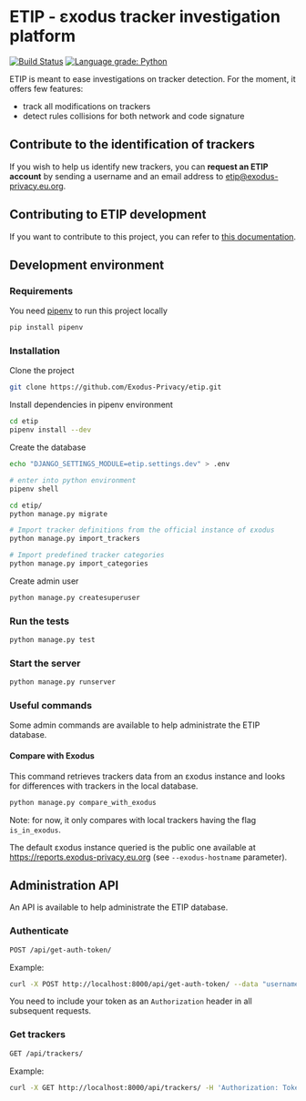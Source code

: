 # ETIP - εxodus tracker investigation platform

[![Build Status](https://github.com/Exodus-Privacy/etip/actions/workflows/main.yml/badge.svg?branch=master)](https://github.com/Exodus-Privacy/etip/actions/workflows/main.yml) [![Language grade: Python](https://img.shields.io/lgtm/grade/python/g/Exodus-Privacy/etip.svg?logo=lgtm&logoWidth=18)](https://lgtm.com/projects/g/Exodus-Privacy/etip/context:python)

ETIP is meant to ease investigations on tracker detection. For the moment, it offers few features:

* track all modifications on trackers
* detect rules collisions for both network and code signature

## Contribute to the identification of trackers

If you wish to help us identify new trackers, you can **request an ETIP account** by sending a username and an email address to [etip@exodus-privacy.eu.org](mailto:etip@exodus-privacy.eu.org).

## Contributing to ETIP development

If you want to contribute to this project, you can refer to [this documentation](CONTRIBUTING.md).

## Development environment

### Requirements

You need [pipenv](https://packaging.python.org/en/latest/tutorials/managing-dependencies/#managing-dependencies) to run this project locally

```sh
pip install pipenv
```

### Installation

Clone the project

```sh
git clone https://github.com/Exodus-Privacy/etip.git
```

Install dependencies in pipenv environment

```sh
cd etip
pipenv install --dev
```

Create the database

```sh
echo "DJANGO_SETTINGS_MODULE=etip.settings.dev" > .env

# enter into python environment
pipenv shell

cd etip/
python manage.py migrate

# Import tracker definitions from the official instance of εxodus
python manage.py import_trackers

# Import predefined tracker categories
python manage.py import_categories
```

Create admin user

```sh
python manage.py createsuperuser
```

### Run the tests

```sh
python manage.py test
```

### Start the server

```sh
python manage.py runserver
```

### Useful commands

Some admin commands are available to help administrate the ETIP database.

#### Compare with Exodus

This command retrieves trackers data from an εxodus instance and looks for differences with trackers in the local database.

```sh
python manage.py compare_with_exodus
```

Note: for now, it only compares with local trackers having the flag `is_in_exodus`.

The default εxodus instance queried is the public one available at <https://reports.exodus-privacy.eu.org> (see `--exodus-hostname` parameter).

## Administration API

An API is available to help administrate the ETIP database.

### Authenticate

```sh
POST /api/get-auth-token/
```

Example:

```sh
curl -X POST http://localhost:8000/api/get-auth-token/ --data "username=admin&password=testtest"
```

You need to include your token as an `Authorization` header in all subsequent requests.

### Get trackers

```sh
GET /api/trackers/
```

Example:

```sh
curl -X GET http://localhost:8000/api/trackers/ -H 'Authorization: Token <your-token>'
```
